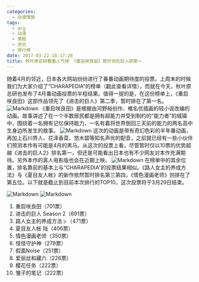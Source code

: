 ```yaml
---
categories:
  - 动漫情报
tags:
  - acg
  - 动漫
  - 情报
  - 资讯
  - 排行榜
date: 2017-03-22 18:17:28
title: 秋叶原总研春番人气榜 《重启咲良田》暂时领先巨人排第一
---
```

随着4月的邻近，日本各大网站纷纷进行了春番动画期待度的投票。上周末的时候我们为大家介绍了“CHARAPEDIA”的榜单（戳此查看详情），而就在今天，秋叶原总研也发布了4月番动画投票的半程结果。值得一提的是，在这份榜单上，《重启咲良田》这部作品领先了《进击的巨人》第二季，暂时排在了第一名。
![Markdown](http://i1.piimg.com/574295/23af708483bd1783.jpg)
《重启咲良田》是根据由河野裕创作、椎名优插画的轻小说改编的动画。故事讲述了在一个半数居民都是拥有超能力并受到制约的“能力者”的城镇中，围绕着一名拥有记忆保持能力，一名有着将世界倒回三天前的能力的两名高中生身边所发生的故事。
![Markdown](http://i1.piimg.com/574295/3a20ae1f03234fa2.jpg)
这次的动画是带有奇幻色彩的半年番动画，再加上石川界人、花泽香菜、悠木碧等知名声优的配音，之前就已经有一些小伙伴们预测本作有可能是4月的黑马。从这次的投票上看，尽管暂时仅以10票的优势超越《进击的巨人2》排名第一，但还是可能看出日本也有不少网友对本作充满期待。另外本作的真人电影版也会在近期上映。
![Markdown](http://i1.piimg.com/574295/e2c3ca01eae6a74e.jpg)
在榜单中的其余位置，排名靠前的基本上与“CHARAPEDIA”的投票结果相似。《路人女主的养成方法》与《夏目友人帐》的新作依然暂时排名第三第四，《情色漫画老师》则排在了第五位。以下就是截止到目前本次排行的TOP10，这次投票将于3月29日结束。

![Markdown](http://i1.piimg.com/574295/8feda805d82ad637.jpg)
![Markdown](http://i1.piimg.com/574295/84b90633c11d0989.jpg)
1. 重启咲良田（701票）
2. 进击的巨人 Season 2（691票）
3. 路人女主的养成方法♭（471票）
4. 夏目友人帐 陆（406票）
5. 情色漫画老师（350票）
6. 怪怪守护神（279票）
7. 假面Noise（251票）
8. 爱丽丝和藏六（226票）
9. 樱花任务（222票）
10. 雏子的笔记（222票）